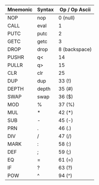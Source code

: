 | Mnemonic | Syntax | Op / Op Ascii |
| -------- | ------ | ------------- |
| NOP      | nop    | 0 (null)      |
| CALL     | eval   | 1             |
| PUTC     | putc   | 2             |
| GETC     | getc   | 3             |
| DROP     | drop   | 8 (backspace) |
| PUSHR    | q<     | 14            |
| PULLR    | q>     | 15            |
| CLR      | clr    | 25            |
| DUP      | dup    | 33 (!)        |
| DEPTH    | depth  | 35 (#)        |
| SWAP     | swap   | 36 ($)        |
| MOD      | %      | 37 (%)        |
| MUL      | *      | 42 (*)        |
| SUB      | -      | 45 (-)        |
| PRN      | .      | 46 (.)        |
| DIV      | /      | 47 (/)        |
| MARK     | :      | 58 (:)        |
| DEF      | ;      | 59 (;)        |
| EQ       | =      | 61 (=)        |
| IF       | ?      | 63 (?)        |
| POW      | ^      | 94 (^)        |